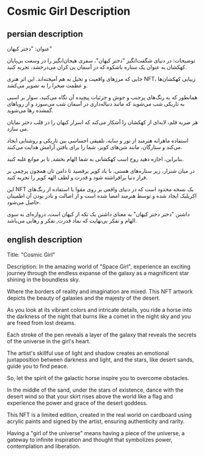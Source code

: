 # Cosmic Girl Description

## persian description

عنوان: "دختر کیهان"

توضیحات: در دنیای شگفت‌انگیز "دختر کیهان"، سفری هیجان‌انگیز را در وسعت بی‌پایان کهکشان به عنوان یک ستاره باشکوه که در آسمان بی کران می‌درخشد، تجربه کنید.

جایی که مرزهای واقعیت و تخیل به هم آمیخته‌اند. این اثر هنری NFT، زیبایی کهکشان‌ها و عظمت صحرا را به تصویر می‌کشد.

همانطور که به رنگ‌های پرجنب و جوش و جزئیات پیچیده آن نگاه می‌کنید، سوار بر اسبی به تاریکی شب می‌شوید که مانند دنباله‌داری در آسمان شب می‌سوزد و از رویاهای گمشده رها می‌شوید.

هر ضربه قلم، لایه‌ای از کهکشان را آشکار می‌کند که اسرار کیهان را در قلب دختر نمایان می سازد.

استفاده ماهرانه هنرمند از نور و سایه، تلفیقی احساسی بین تاریکی و روشنایی ایجاد می‌کند و ستارگان، مانند شن‌های کویر، شما را برای یافتن آرامش هدایت می‌کنند.

بنابراین، اجازه دهید روح اسب کهکشانی به شما الهام بخشد, تا بر موانع غلبه کنید.

در میان شنزار، زیر ستاره‌های هستی، با باد کویر برقصید تا دامن تان همچون پرچمی بر فراز دنیا برافراشته شود و قدرت و لطف الهه کویر را تجربه کنید.

این NFT یک نسخه محدود است که در دنیای واقعی بر روی مقوا با استفاده از رنگ‌های اکریلیک ایجاد شده و توسط هنرمند امضا شده است و از اصالت و نادر بودن آن اطمینان حاصل می‌شود.

داشتن "دختر دختر کیهان" به معنای داشتن یک تکه از کیهان است، دروازه‌ای به سوی الهام و تفکر بی‌نهایت که نماد قدرت, تفکر و رهایی می‌باشد.

## english description

Title: "Cosmic Girl"

Description: In the amazing world of "Space Girl", experience an exciting journey through the endless expanse of the galaxy as a magnificent star shining in the boundless sky.

Where the borders of reality and imagination are mixed. This NFT artwork depicts the beauty of galaxies and the majesty of the desert.

As you look at its vibrant colors and intricate details, you ride a horse into the darkness of the night that burns like a comet in the night sky and you are freed from lost dreams.

Each stroke of the pen reveals a layer of the galaxy that reveals the secrets of the universe in the girl's heart.

The artist's skillful use of light and shadow creates an emotional juxtaposition between darkness and light, and the stars, like desert sands, guide you to find peace.

So, let the spirit of the galactic horse inspire you to overcome obstacles.

In the middle of the sand, under the stars of existence, dance with the desert wind so that your skirt rises above the world like a flag and experience the power and grace of the desert goddess.

This NFT is a limited edition, created in the real world on cardboard using acrylic paints and signed by the artist, ensuring authenticity and rarity.

Having a "girl of the universe" means having a piece of the universe, a gateway to infinite inspiration and thought that symbolizes power, contemplation and liberation.
